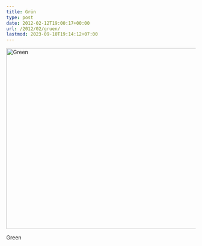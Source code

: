 ```yaml
---
title: Grün
type: post
date: 2012-02-12T19:00:17+00:00
url: /2012/02/gruen/
lastmod: 2023-09-10T19:14:12+07:00
---
```

<div class="media photo image">
  <a href="http://www.flickr.com/photos/schreibblogade/6771499611/" title="Green by Patrick Kollitsch, on Flickr"><img src="//farm8.staticflickr.com/7144/6771499611_3322741d6b_z.jpg" width="640" height="480" alt="Green" /></a></p>

  <p>
    Green
  </p>
</div>
